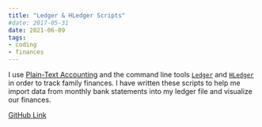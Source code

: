 ```yaml
---
title: "Ledger & HLedger Scripts"
#date: 2017-05-31
date: 2021-06-09
tags:
- coding
- finances
---
```


I use [Plain-Text Accounting](https://plaintextaccounting.org/) and the command line tools [`Ledger`](https://www.ledger-cli.org/) and [`HLedger`](https://hledger.org/) in order to track family finances.  I have written these scripts to help me import data from monthly bank statements into my ledger file and visualize our finances.

<!--more-->

[GitHub Link](https://github.com/zjrohrbach/hledger-importing-scripts/)

